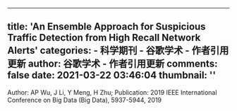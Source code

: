 
---
title: 'An Ensemble Approach for Suspicious Traffic Detection from High Recall Network Alerts'
categories: 
    - 科学期刊
    - 谷歌学术 - 作者引用更新
author: 谷歌学术 - 作者引用更新
comments: false
date: 2021-03-22 03:46:04
thumbnail: ''
---

<div>   
Author: AP Wu, J Li, Y Meng, H Zhu; Publication: 2019 IEEE International Conference on Big Data (Big Data), 5937-5944, 2019  
</div>
            